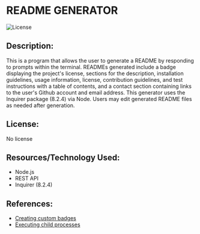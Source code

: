 # README GENERATOR
  ![License](https://img.shields.io/static/v1.svg?label=License&message=No%20license&color=blue)
## Description:
 This is a program that allows the user to generate a README by responding to prompts within the terminal. READMEs generated include a badge displaying the project's license, sections for the description, installation guidelines, usage information, license, contribution guidelines, and test instructions with a table of contents, and a contact section containing links to the user's Github account and email address. This generator uses the Inquirer package (8.2.4) via Node. Users may edit generated README files as needed after generation.

## License:
  No license

## Resources/Technology Used:
<ul>
<li> Node.js
<li> REST API
<li> Inquirer (8.2.4)
</ul>

## References:
<ul>
<li><a href="https://dev.to/mlkrsrc/how-to-make-custom-badges-to-improve-your-markdown-documents-460k">Creating custom badges</a>
<li> <a href="https://blog.gitnux.com/code/javascript-command">Executing child processes</a>
</ul>
